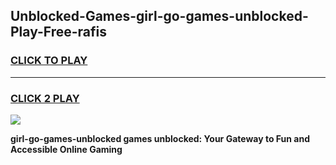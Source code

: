 
## Unblocked-Games-girl-go-games-unblocked-Play-Free-rafis
<h3>
<a href="https://premium76.site?title=girl-go-games-unblocked&ref=20A">CLICK TO PLAY</a></h3>
<hr>

<h3>
<a href="https://premium76.site?title=girl-go-games-unblocked&ref=20A">CLICK 2 PLAY</a>
  
</h3>

<a href="https://premium76.site?title=girl-go-games-unblocked&ref=20A"><img src="https://clearcache.store/games.png"></a>


**girl-go-games-unblocked games unblocked: Your Gateway to Fun and Accessible Online Gaming**
